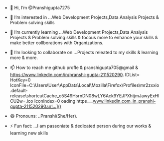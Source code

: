 - 👋 Hi, I’m @Pranshigupta7275
- 👀 I’m interested in ...Web Development Projects,Data Analysis Projects & Problem solving skills
- 🌱 I’m currently learning ...Web Development Projects,Data Analysis Projects & Problem solving skills & focous more to enhance your skills & make better collborations with Organizations.
- 💞️ I’m looking to collaborate on ...Projects releated to my skills &  learning more & more.
- 📫 How to reach me github profle & pranshigupta705@gmail & https://www.linkedin.com/in/pranshi-gupta-211520290.
IDList=
HotKey=0
IconFile=C:\Users\User\AppData\Local\Mozilla\Firefox\Profiles\mr2zxxio.default-release\shortcutCache\_o5S49HsrnDN08wLY6Ack9YEJPXhtjmJawyExHlCU2w=.ico
IconIndex=0
oading https___www.linkedin.com_in_pranshi-gupta-211520290.url…]()

- 😄 Pronouns: ..Pranshi(She/Her).
- ⚡ Fun fact: ...I am passoniate & dedicated person during our works & learning new skills

<!---
Pranshigupta7275/Pranshigupta7275 is a ✨ special ✨ repository because its `README.md` (this file) appears on your GitHub profile.
You can click the Preview link to take a look at your changes.
--->
